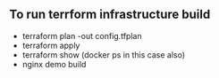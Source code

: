 ## To run terrform infrastructure build

- terraform plan -out config.tfplan
- terraform apply
- terraform show (docker ps in this case also)
- nginx demo build
